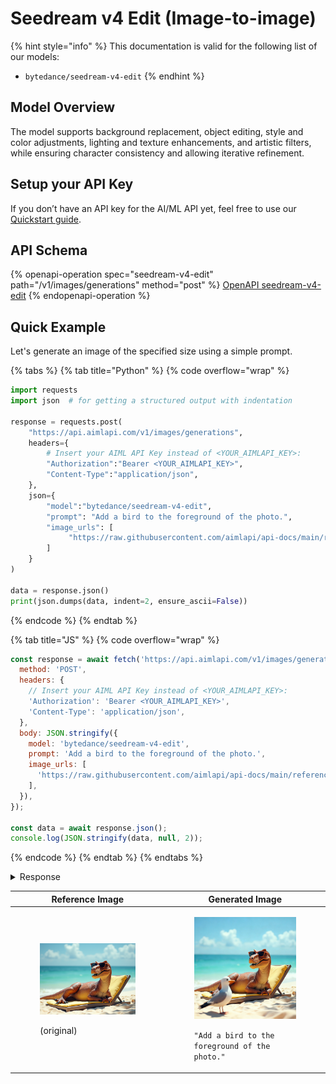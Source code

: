 # Seedream v4 Edit (Image-to-image)



{% hint style="info" %}
This documentation is valid for the following list of our models:

* `bytedance/seedream-v4-edit`
{% endhint %}

## Model Overview

The model supports background replacement, object editing, style and color adjustments, lighting and texture enhancements, and artistic filters, while ensuring character consistency and allowing iterative refinement.

## Setup your API Key

If you don’t have an API key for the AI/ML API yet, feel free to use our [Quickstart guide](https://docs.aimlapi.com/quickstart/setting-up).

## API Schema

{% openapi-operation spec="seedream-v4-edit" path="/v1/images/generations" method="post" %}
[OpenAPI seedream-v4-edit](https://raw.githubusercontent.com/aimlapi/api-docs/refs/heads/main/docs/api-references/image-models/ByteDance/seedream-v4-edit.json)
{% endopenapi-operation %}

## Quick Example

Let's generate an image of the specified size using a simple prompt.

{% tabs %}
{% tab title="Python" %}
{% code overflow="wrap" %}
```python
import requests
import json  # for getting a structured output with indentation

response = requests.post(
    "https://api.aimlapi.com/v1/images/generations",
    headers={
        # Insert your AIML API Key instead of <YOUR_AIMLAPI_KEY>:
        "Authorization":"Bearer <YOUR_AIMLAPI_KEY>",
        "Content-Type":"application/json",
    },
    json={
        "model":"bytedance/seedream-v4-edit",
        "prompt": "Add a bird to the foreground of the photo.",
        "image_urls": [ 
             "https://raw.githubusercontent.com/aimlapi/api-docs/main/reference-files/t-rex.png"
        ]
    }
)

data = response.json()
print(json.dumps(data, indent=2, ensure_ascii=False))
```
{% endcode %}
{% endtab %}

{% tab title="JS" %}
{% code overflow="wrap" %}
```javascript
const response = await fetch('https://api.aimlapi.com/v1/images/generations', {
  method: 'POST',
  headers: {
    // Insert your AIML API Key instead of <YOUR_AIMLAPI_KEY>:
    'Authorization': 'Bearer <YOUR_AIMLAPI_KEY>',
    'Content-Type': 'application/json',
  },
  body: JSON.stringify({
    model: 'bytedance/seedream-v4-edit',
    prompt: 'Add a bird to the foreground of the photo.',
    image_urls: [
      'https://raw.githubusercontent.com/aimlapi/api-docs/main/reference-files/t-rex.png'
    ],        
  }),
});

const data = await response.json();
console.log(JSON.stringify(data, null, 2));
```
{% endcode %}
{% endtab %}
{% endtabs %}

<details>

<summary>Response</summary>

{% code overflow="wrap" %}
```json5
{
  "images": [
    {
      "url": "https://v3b.fal.media/files/b/kangaroo/nHWHZmeMr-SL4R7uFtvq7_d54b8823cf784f67bcfa43993bdb2179.png",
      "content_type": "image/png",
      "file_name": "d54b8823cf784f67bcfa43993bdb2179.png",
      "file_size": 1033237,
      "width": null,
      "height": null
    }
  ],
  "seed": 623004765,
  "data": [
    {
      "url": "https://v3b.fal.media/files/b/kangaroo/nHWHZmeMr-SL4R7uFtvq7_d54b8823cf784f67bcfa43993bdb2179.png",
      "content_type": "image/png",
      "file_name": "d54b8823cf784f67bcfa43993bdb2179.png",
      "file_size": 1033237,
      "width": null,
      "height": null
    }
  ],
  "meta": {
    "usage": {
      "tokens_used": 63000
    }
  }
}
```
{% endcode %}

</details>

<table data-full-width="false"><thead><tr><th>Reference Image</th><th>Generated Image</th></tr></thead><tbody><tr><td><div><figure><img src="../../../.gitbook/assets/flux-dev-t-rex.png" alt=""><figcaption><p>(original)</p></figcaption></figure></div></td><td><div><figure><img src="../../../.gitbook/assets/nHWHZmeMr-SL4R7uFtvq7_d54b8823cf784f67bcfa43993bdb2179.jpg" alt=""><figcaption><p><code>"Add a bird to the foreground of the photo."</code></p></figcaption></figure></div></td></tr></tbody></table>
